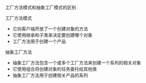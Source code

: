 工厂方法模式和抽象工厂模式的区别

工厂方法模式

* 它向客户端开放了一个创建对象的方法
* 它使用继承和子类来决定要创建哪个对象
* 工厂方法用于创建一个产品

抽象工厂方法

* 抽象工厂方法包含一个或多个工厂方法来创建一个系列的相关对象
* 它使用组合将创建对象的任务委托给其他类
* 抽象工厂方法用于创建相关产品的系列
